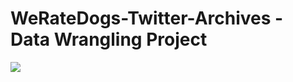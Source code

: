 # WeRateDogs-Twitter-Archives - Data Wrangling Project

![]('https://pbs.twimg.com/media/C2tugXLXgAArJO4.jpg')
